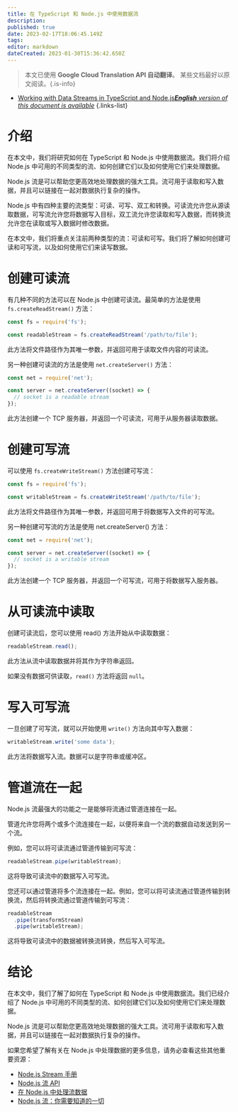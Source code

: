 ```yaml
---
title: 在 TypeScript 和 Node.js 中使用数据流
description: 
published: true
date: 2023-02-17T18:06:45.149Z
tags: 
editor: markdown
dateCreated: 2023-01-30T15:36:42.650Z
---
```


> 本文已使用 **Google Cloud Translation API 自动翻译**。
某些文档最好以原文阅读。{.is-info}
- [Working with Data Streams in TypeScript and Node.js***English** version of this document is available*](/en/Knowledge-base/TypeScript/working-with-data-streams-in-typescript-and-node-js)
{.links-list}

    
# 介绍

在本文中，我们将研究如何在 TypeScript 和 Node.js 中使用数据流。我们将介绍 Node.js 中可用的不同类型的流、如何创建它们以及如何使用它们来处理数据。

Node.js 流是可以帮助您更高效地处理数据的强大工具。流可用于读取和写入数据，并且可以链接在一起对数据执行复杂的操作。

Node.js 中有四种主要的流类型：可读、可写、双工和转换。可读流允许您从源读取数据，可写流允许您将数据写入目标，双工流允许您读取和写入数据，而转换流允许您在读取或写入数据时修改数据。

在本文中，我们将重点关注前两种类型的流：可读和可写。我们将了解如何创建可读和可写流，以及如何使用它们来读写数据。

# 创建可读流

有几种不同的方法可以在 Node.js 中创建可读流。最简单的方法是使用 `fs.createReadStream()` 方法：

```javascript
const fs = require('fs');

const readableStream = fs.createReadStream('/path/to/file');
```

此方法将文件路径作为其唯一参数，并返回可用于读取文件内容的可读流。

另一种创建可读流的方法是使用 `net.createServer()` 方法：

```javascript
const net = require('net');

const server = net.createServer((socket) => {
  // socket is a readable stream
});
```

此方法创建一个 TCP 服务器，并返回一个可读流，可用于从服务器读取数据。

# 创建可写流

可以使用 `fs.createWriteStream()` 方法创建可写流：

```javascript
const fs = require('fs');

const writableStream = fs.createWriteStream('/path/to/file');
```

此方法将文件路径作为其唯一参数，并返回可用于将数据写入文件的可写流。

另一种创建可写流的方法是使用 net.createServer() 方法：

```javascript
const net = require('net');

const server = net.createServer((socket) => {
  // socket is a writable stream
});
```

此方法创建一个 TCP 服务器，并返回一个可写流，可用于将数据写入服务器。

# 从可读流中读取

创建可读流后，您可以使用 read() 方法开始从中读取数据：

```javascript
readableStream.read();
```

此方法从流中读取数据并将其作为字符串返回。

如果没有数据可供读取，`read()` 方法将返回 `null`。

# 写入可写流

一旦创建了可写流，就可以开始使用 `write()` 方法向其中写入数据：

```javascript
writableStream.write('some data');
```

此方法将数据写入流。数据可以是字符串或缓冲区。

# 管道流在一起

Node.js 流最强大的功能之一是能够将流通过管道连接在一起。

管道允许您将两个或多个流连接在一起，以便将来自一个流的数据自动发送到另一个流。

例如，您可以将可读流通过管道传输到可写流：

```javascript
readableStream.pipe(writableStream);
```

这将导致可读流中的数据写入可写流。

您还可以通过管道将多个流连接在一起。例如，您可以将可读流通过管道传输到转换流，然后将转换流通过管道传输到可写流：

```javascript
readableStream
  .pipe(transformStream)
  .pipe(writableStream);
```

这将导致可读流中的数据被转换流转换，然后写入可写流。

# 结论

在本文中，我们了解了如何在 TypeScript 和 Node.js 中使用数据流。我们已经介绍了 Node.js 中可用的不同类型的流、如何创建它们以及如何使用它们来处理数据。

Node.js 流是可以帮助您更高效地处理数据的强大工具。流可用于读取和写入数据，并且可以链接在一起对数据执行复杂的操作。

如果您希望了解有关在 Node.js 中处理数据的更多信息，请务必查看这些其他重要资源：

- [Node.js Stream 手册](https://nodestreams.com/)
- [Node.js 流 API](https://nodejs.org/api/stream.html)
- [在 Node.js 中处理流数据](https://www.twilio.com/blog/working-with-streaming-data-in-node-js)
- [Node.js 流：你需要知道的一切](https://www.freecodecamp.org/news/node-js-streams-everything-you-need-to-know-c9143706be93/)